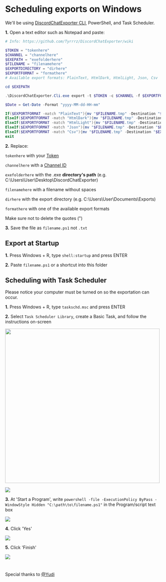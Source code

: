 # Scheduling exports on Windows

We'll be using [DiscordChatExporter CLI](https://github.com/Tyrrrz/DiscordChatExporter/releases/latest), PowerShell, and Task Scheduler.

**1.** Open a text editor such as Notepad and paste:

```powershell
# Info: https://github.com/Tyrrrz/DiscordChatExporter/wiki

$TOKEN = "tokenhere"
$CHANNEL = "channelhere"
$EXEPATH = "exefolderhere"
$FILENAME = "filenamehere"
$EXPORTDIRECTORY = "dirhere"
$EXPORTFORMAT = "formathere"
# Available export formats: PlainText, HtmlDark, HtmlLight, Json, Csv

cd $EXEPATH

.\DiscordChatExporter.Cli.exe export -t $TOKEN -c $CHANNEL -f $EXPORTFORMAT -o "$FILENAME.tmp"

$Date = Get-Date -Format "yyyy-MM-dd-HH-mm"

If($EXPORTFORMAT -match "PlainText"){mv "$FILENAME.tmp" -Destination "$EXPORTDIRECTORY\$FILENAME-$Date.txt"}
ElseIf($EXPORTFORMAT -match "HtmlDark"){mv "$FILENAME.tmp" -Destination "$EXPORTDIRECTORY\$FILENAME-$Date.html"}
ElseIf($EXPORTFORMAT -match "HtmlLight"){mv "$FILENAME.tmp" -Destination "$EXPORTDIRECTORY\$FILENAME-$Date.html"}
ElseIf($EXPORTFORMAT -match "Json"){mv "$FILENAME.tmp" -Destination "$EXPORTDIRECTORY\$FILENAME-$Date.json"}
ElseIf($EXPORTFORMAT -match "Csv"){mv "$FILENAME.tmp" -Destination "$EXPORTDIRECTORY\$FILENAME-$Date.csv"}
exit
```

**2.** Replace:

`tokenhere` with your [Token](https://github.com/Tyrrrz/DiscordChatExporter/blob/master/.docs/Token-and-IDs.md)

`channelhere` with a [Channel ID](https://github.com/Tyrrrz/DiscordChatExporter/blob/master/.docs/Token-and-IDs.md)

`exefolderhere` with the .exe **directory's path** (e.g. C:\Users\User\Desktop\DiscordChatExporter)

`filenamehere` with a filename without spaces

`dirhere` with the export directory (e.g. C:\Users\User\Documents\Exports)

`formathere` with one of the available export formats

Make sure not to delete the quotes (")

**3.** Save the file as `filename.ps1` not `.txt`

## Export at Startup

**1.** Press Windows + R, type `shell:startup` and press ENTER

**2.** Paste `filename.ps1` or a shortcut into this folder

## Scheduling with Task Scheduler

Please notice your computer must be turned on so the exportation can occur.

**1.** Press Windows + R, type `taskschd.msc` and press ENTER

**2.** Select `Task Scheduler Library`, create a Basic Task, and follow the instructions on-screen

<img src="https://i.imgur.com/MHRVGDi.png" height="500"/>

[ ![](https://i.imgur.com/m2DKhA8.png) ](https://i.imgur.com/3gHkF0t.png)

**3.** At 'Start a Program', write `powershell -file -ExecutionPolicy ByPass -WindowStyle Hidden "C:\path\to\filename.ps1"` in the Program/script text box

![](https://i.imgur.com/FGtWRod.png)

**4.** Click 'Yes'

![](https://i.imgur.com/DuaRBt3.png)

**5.** Click 'Finish'

![](https://i.imgur.com/LHgXp9Q.png)

#

Special thanks to [@Yudi](https://github.com/Yudi)
